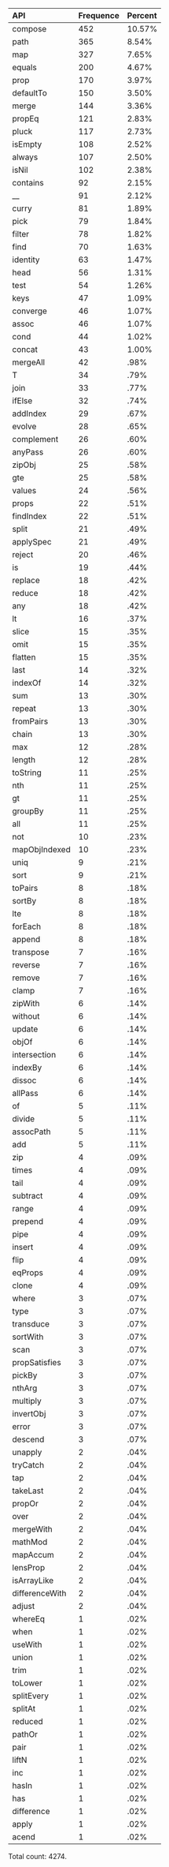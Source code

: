 | API | Frequence | Percent |
| :--- | :--- |:--- |
| compose | 452 | 10.57% |
| path | 365 | 8.54% |
| map | 327 | 7.65% |
| equals | 200 | 4.67% |
| prop | 170 | 3.97% |
| defaultTo | 150 | 3.50% |
| merge | 144 | 3.36% |
| propEq | 121 | 2.83% |
| pluck | 117 | 2.73% |
| isEmpty | 108 | 2.52% |
| always | 107 | 2.50% |
| isNil | 102 | 2.38% |
| contains | 92 | 2.15% |
| __ | 91 | 2.12% |
| curry | 81 | 1.89% |
| pick | 79 | 1.84% |
| filter | 78 | 1.82% |
| find | 70 | 1.63% |
| identity | 63 | 1.47% |
| head | 56 | 1.31% |
| test | 54 | 1.26% |
| keys | 47 | 1.09% |
| converge | 46 | 1.07% |
| assoc | 46 | 1.07% |
| cond | 44 | 1.02% |
| concat | 43 | 1.00% |
| mergeAll | 42 | .98% |
| T | 34 | .79% |
| join | 33 | .77% |
| ifElse | 32 | .74% |
| addIndex | 29 | .67% |
| evolve | 28 | .65% |
| complement | 26 | .60% |
| anyPass | 26 | .60% |
| zipObj | 25 | .58% |
| gte | 25 | .58% |
| values | 24 | .56% |
| props | 22 | .51% |
| findIndex | 22 | .51% |
| split | 21 | .49% |
| applySpec | 21 | .49% |
| reject | 20 | .46% |
| is | 19 | .44% |
| replace | 18 | .42% |
| reduce | 18 | .42% |
| any | 18 | .42% |
| lt | 16 | .37% |
| slice | 15 | .35% |
| omit | 15 | .35% |
| flatten | 15 | .35% |
| last | 14 | .32% |
| indexOf | 14 | .32% |
| sum | 13 | .30% |
| repeat | 13 | .30% |
| fromPairs | 13 | .30% |
| chain | 13 | .30% |
| max | 12 | .28% |
| length | 12 | .28% |
| toString | 11 | .25% |
| nth | 11 | .25% |
| gt | 11 | .25% |
| groupBy | 11 | .25% |
| all | 11 | .25% |
| not | 10 | .23% |
| mapObjIndexed | 10 | .23% |
| uniq | 9 | .21% |
| sort | 9 | .21% |
| toPairs | 8 | .18% |
| sortBy | 8 | .18% |
| lte | 8 | .18% |
| forEach | 8 | .18% |
| append | 8 | .18% |
| transpose | 7 | .16% |
| reverse | 7 | .16% |
| remove | 7 | .16% |
| clamp | 7 | .16% |
| zipWith | 6 | .14% |
| without | 6 | .14% |
| update | 6 | .14% |
| objOf | 6 | .14% |
| intersection | 6 | .14% |
| indexBy | 6 | .14% |
| dissoc | 6 | .14% |
| allPass | 6 | .14% |
| of | 5 | .11% |
| divide | 5 | .11% |
| assocPath | 5 | .11% |
| add | 5 | .11% |
| zip | 4 | .09% |
| times | 4 | .09% |
| tail | 4 | .09% |
| subtract | 4 | .09% |
| range | 4 | .09% |
| prepend | 4 | .09% |
| pipe | 4 | .09% |
| insert | 4 | .09% |
| flip | 4 | .09% |
| eqProps | 4 | .09% |
| clone | 4 | .09% |
| where | 3 | .07% |
| type | 3 | .07% |
| transduce | 3 | .07% |
| sortWith | 3 | .07% |
| scan | 3 | .07% |
| propSatisfies | 3 | .07% |
| pickBy | 3 | .07% |
| nthArg | 3 | .07% |
| multiply | 3 | .07% |
| invertObj | 3 | .07% |
| error | 3 | .07% |
| descend | 3 | .07% |
| unapply | 2 | .04% |
| tryCatch | 2 | .04% |
| tap | 2 | .04% |
| takeLast | 2 | .04% |
| propOr | 2 | .04% |
| over | 2 | .04% |
| mergeWith | 2 | .04% |
| mathMod | 2 | .04% |
| mapAccum | 2 | .04% |
| lensProp | 2 | .04% |
| isArrayLike | 2 | .04% |
| differenceWith | 2 | .04% |
| adjust | 2 | .04% |
| whereEq | 1 | .02% |
| when | 1 | .02% |
| useWith | 1 | .02% |
| union | 1 | .02% |
| trim | 1 | .02% |
| toLower | 1 | .02% |
| splitEvery | 1 | .02% |
| splitAt | 1 | .02% |
| reduced | 1 | .02% |
| pathOr | 1 | .02% |
| pair | 1 | .02% |
| liftN | 1 | .02% |
| inc | 1 | .02% |
| hasIn | 1 | .02% |
| has | 1 | .02% |
| difference | 1 | .02% |
| apply | 1 | .02% |
| acend | 1 | .02% |

Total count: 4274.

